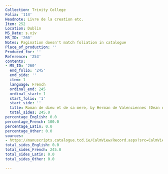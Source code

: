 ```yaml
---
Collection: Trinity College
Folia: '114'
Headnote: Livre de la creation etc.
Item: 252
Location: Dublin
MS_Date: s.xiv
MS_ID: '260'
Notes: Pagination doesn't match foliation in catalogue
Place_of_production: ''
Produced_for: ''
Reference: '253'
contents:
- MS_ID: '260'
  end_folio: '245'
  end_side: ''
  item: 1
  language: French
  ordinal_end: 245
  ordinal_start: 1
  start_folio: '1'
  start_side: ''
  title: Roman de dieu et de sa mere, by Herman de Valenciennes (Dean no. 485)
  total_sides: 245.0
percentage_English: 0.0
percentage_French: 100.0
percentage_Latin: 0.0
percentage_Other: 0.0
sources:
- https://manuscripts.catalogue.tcd.ie/CalmView/Record.aspx?src=CalmView.Catalog&id=IE+TCD+MS+253
total_sides_English: 0.0
total_sides_French: 245.0
total_sides_Latin: 0.0
total_sides_Other: 0.0

---
```

